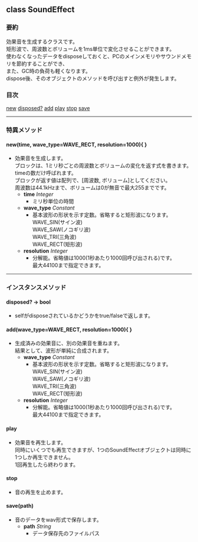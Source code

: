 ## class SoundEffect
### 要約

効果音を生成するクラスです。  
矩形波で、周波数とボリュームを1ms単位で変化させることができます。  
使わなくなったデータをdisposeしておくと、PCのメインメモリやサウンドメモリを節約することができ、  
また、GC時の負荷も軽くなります。  
dispose後、そのオブジェクトのメソッドを呼び出すと例外が発生します。

### 目次

<a href='#SoundEffect.new'>new</a>
<a href='#SoundEffect_23disposed_3F'>disposed?</a>
<a href='#SoundEffect_23add'>add</a>
<a href='#SoundEffect_23play'>play</a>
<a href='#SoundEffect_23stop'>stop</a>
<a href='#SoundEffect_23save'>save</a>

----

### 特異メソッド

<a name='SoundEffect.new'></a>
#### new(time, wave_type=WAVE_RECT, resolution=1000){ }
* 効果音を生成します。  
  ブロックは、1ミリ秒ごとの周波数とボリュームの変化を返す式を書きます。  
  timeの数だけ呼ばれます。  
  ブロックが返す値は配列で、[周波数, ボリューム]としてください。  
  周波数は44.1kHzまで、ボリュームは0が無音で最大255までです。
  * **time** *Integer*
    * ミリ秒単位の時間
  * **wave_type** *Constant*
    * 基本波形の形状を示す定数。省略すると矩形波になります。  
      WAVE_SIN(サイン波)  
      WAVE_SAW(ノコギリ波)  
      WAVE_TRI(三角波)  
      WAVE_RECT(矩形波)  
  * **resolution** *Integer*
    * 分解能。省略値は1000(1秒あたり1000回呼び出される)です。  
      最大44100まで指定できます。


----

### インスタンスメソッド

<a name='SoundEffect_23disposed_3F'></a>
#### disposed? -> bool
* selfがdisposeされているかどうかをtrue/falseで返します。




<a name='SoundEffect_23add'></a>
#### add(wave_type=WAVE_RECT, resolution=1000){ }
* 生成済みの効果音に、別の効果音を重ねます。  
  結果として、波形が単純に合成されます。
  * **wave_type** *Constant*
    * 基本波形の形状を示す定数。省略すると矩形波になります。  
      WAVE_SIN(サイン波)  
      WAVE_SAW(ノコギリ波)  
      WAVE_TRI(三角波)  
      WAVE_RECT(矩形波)  
  * **resolution** *Integer*
    * 分解能。省略値は1000(1秒あたり1000回呼び出される)です。  
      最大44100まで指定できます。




<a name='SoundEffect_23play'></a>
#### play
* 効果音を再生します。  
  同時にいくつでも再生できますが、1つのSoundEffectオブジェクトは同時に1つしか再生できません。  
  1回再生したら終わります。




<a name='SoundEffect_23stop'></a>
#### stop
* 音の再生を止めます。




<a name='SoundEffect_23save'></a>
#### save(path)
* 音のデータをwav形式で保存します。
  * **path** *String*
    * データ保存先のファイルパス




